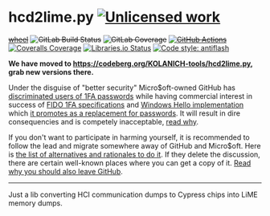hcd2lime.py [![Unlicensed work](https://raw.githubusercontent.com/unlicense/unlicense.org/master/static/favicon.png)](https://unlicense.org/)
===============
~~[wheel](https://gitlab.com/KOLANICH/hcd2lime.py/-/jobs/artifacts/master/raw/dist/lime-0.CI-py3-none-any.whl?job=build)~~
~~![GitLab Build Status](https://gitlab.com/KOLANICH/hcd2lime.py/badges/master/pipeline.svg)~~
~~![GitLab Coverage](https://gitlab.com/KOLANICH/hcd2lime.py/badges/master/coverage.svg)~~
~~[![GitHub Actions](https://github.com/KOLANICH/hcd2lime.py/workflows/CI/badge.svg)](https://github.com/KOLANICH/hcd2lime.py/actions/)~~
[![Coveralls Coverage](https://img.shields.io/coveralls/KOLANICH/hcd2lime.py.svg)](https://coveralls.io/r/KOLANICH/hcd2lime.py)
[![Libraries.io Status](https://img.shields.io/librariesio/github/KOLANICH/hcd2lime.py.svg)](https://libraries.io/github/KOLANICH/hcd2lime.py)
[![Code style: antiflash](https://img.shields.io/badge/code%20style-antiflash-FFF.svg)](https://codeberg.org/KOLANICH-tools/antiflash.py)

**We have moved to https://codeberg.org/KOLANICH-tools/hcd2lime.py, grab new versions there.**

Under the disguise of "better security" Micro$oft-owned GitHub has [discriminated users of 1FA passwords](https://github.blog/2023-03-09-raising-the-bar-for-software-security-github-2fa-begins-march-13/) while having commercial interest in success of [FIDO 1FA specifications](https://fidoalliance.org/specifications/download/) and [Windows Hello implementation](https://support.microsoft.com/en-us/windows/passkeys-in-windows-301c8944-5ea2-452b-9886-97e4d2ef4422) which [it promotes as a replacement for passwords](https://github.blog/2023-07-12-introducing-passwordless-authentication-on-github-com/). It will result in dire consequencies and is competely inacceptable, [read why](https://codeberg.org/KOLANICH/Fuck-GuanTEEnomo).

If you don't want to participate in harming yourself, it is recommended to follow the lead and migrate somewhere away of GitHub and Micro$oft. Here is [the list of alternatives and rationales to do it](https://github.com/orgs/community/discussions/49869). If they delete the discussion, there are certain well-known places where you can get a copy of it. [Read why you should also leave GitHub](https://codeberg.org/KOLANICH/Fuck-GuanTEEnomo).

---

Just a lib converting HCI communication dumps to Cypress chips into LiME memory dumps.
